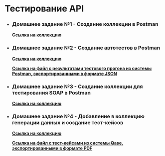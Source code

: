 # Тестирование API

- ### Домашнее задание №1 - Создание коллекции в Postman

    **[Ссылка на коллекцию](https://www.postman.com/golyakovn3/qa-demoshopping/collection/yf9hr71/demoshopping?action=share&creator=40960054&active-environment=40960054-a41db0fa-1634-47ae-b438-6488b0604d67)**

- ### Домашнее задание №2 - Создание автотестов в Postman

  **[Ссылка на коллекцию](https://www.postman.com/golyakovn3/qa-demoshopping/collection/yf9hr71/demoshopping?action=share&creator=40960054&active-environment=40960054-a41db0fa-1634-47ae-b438-6488b0604d67)**

  **[Ссылка на файл с результатами тестового прогона из системы Postman, экспортированными в формате JSON](https://github.com/golyakovn3/api/blob/main/%D0%A0%D0%B5%D0%B7%D1%83%D0%BB%D1%8C%D1%82%D0%B0%D1%82%D1%8B%20%D1%82%D0%B5%D1%81%D1%82%D0%BE%D0%B2%D0%BE%D0%B3%D0%BE%20%D0%BF%D1%80%D0%BE%D0%B3%D0%BE%D0%BD%D0%B0.json)**

- ### Домашнее задание №3 - Создание коллекции для тестирования SOAP в Postman

    **[Ссылка на коллекцию](https://www.postman.com/golyakovn3/soap/collection/r58wr2y/countryinfo?action=share&creator=40960054)**

- ### Домашнее задание №4 - Добавление в коллекцию генерации данных и создание тест-кейсов

  **[Ссылка на коллекцию](https://www.postman.com/golyakovn3/qa-demoshopping/collection/yf9hr71/demoshopping?action=share&creator=40960054&active-environment=40960054-a41db0fa-1634-47ae-b438-6488b0604d67)**

  **[Ссылка на файл с тест-кейсами из системы Qase, экспортированными в формате PDF](https://github.com/golyakovn3/api/blob/main/%D0%A2%D0%B5%D1%81%D1%82-%D0%BA%D0%B5%D0%B9%D1%81%D1%8B%20%D0%B4%D0%BB%D1%8F%20%D1%82%D0%B5%D1%81%D1%82%D0%B8%D1%80%D0%BE%D0%B2%D0%B0%D0%BD%D0%B8%D1%8F%20API.pdf)**


